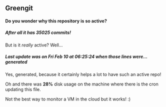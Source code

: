 ## Greengit

#### Do you wonder why this repository is so active?

##### After all it has 35025 commits!

But is it *really* active? Well...

##### Last update was on Fri Feb 10 at 06:25:24 when those lines were... generated

Yes, generated, because it certainly helps a lot to have such an active repo!

Oh and there was **28%** disk usage on the machine
where there is the cron updating this file.

Not the best way to monitor a VM in the cloud but it works! :)
